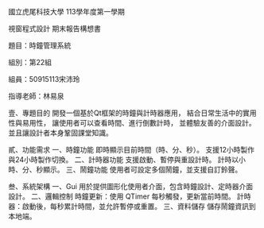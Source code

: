 
國立虎尾科技大學 113學年度第一學期

視窗程式設計 期末報告構想書

題目：時鐘管理系統

組別：第22組

組員：50915113宋沛玲

指導老師：林易泉


壹、專題目的
開發一個基於Qt框架的時鐘與計時器應用，
結合日常生活中的實用性與易用性，
讓使用者可以查看時間、進行倒數計時，
並體驗友善的介面設計。 
並且讓設計者本身鞏固課堂知識。


貳、功能需求
一、時鐘功能
即時顯示目前時間（時、分、秒）。
支援12小時製作與24小時製作切換。
二、計時器功能
支援啟動、暫停與重設計時。
計時以小時、分、秒顯示。
三、鬧鐘功能
使用者可設定多個鬧鐘，並支援自訂鈴聲。


叁、系統架構
一、Gui
用於提供圖形化使用者介面，包含時鐘設計、定時器介面設計。
二、邏輯控制
時鐘更新：使用 QTimer 每秒觸發，更新當前時間。
計時器：啟動後，每秒累計時間，並允許暫停或重置。
三、資料儲存
儲存鬧鐘資訊到本地端。



